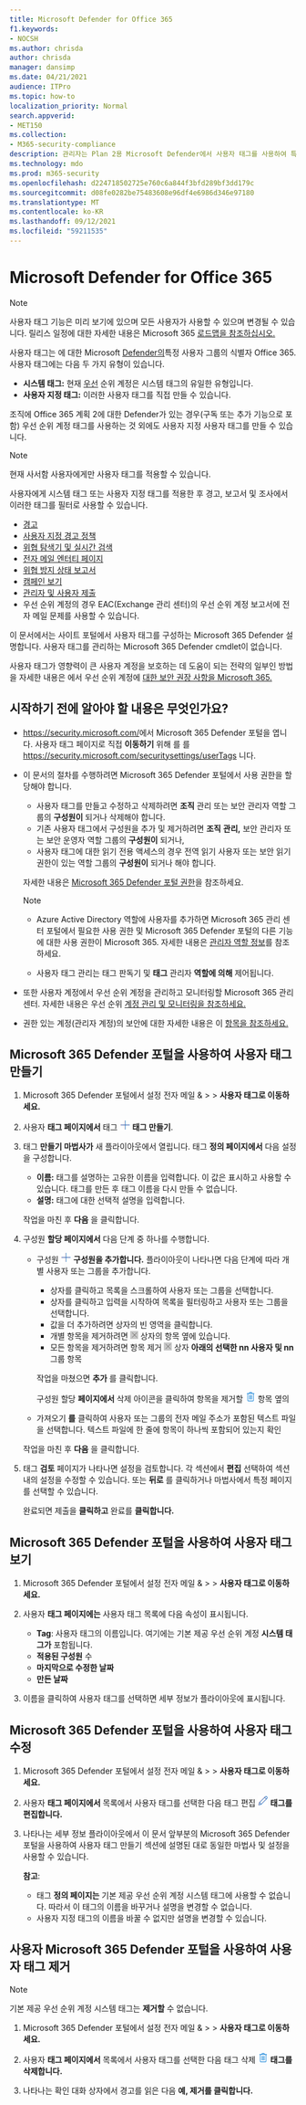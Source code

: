 ```yaml
---
title: Microsoft Defender for Office 365
f1.keywords:
- NOCSH
ms.author: chrisda
author: chrisda
manager: dansimp
ms.date: 04/21/2021
audience: ITPro
ms.topic: how-to
localization_priority: Normal
search.appverid:
- MET150
ms.collection:
- M365-security-compliance
description: 관리자는 Plan 2용 Microsoft Defender에서 사용자 태그를 사용하여 특정 사용자 그룹을 식별하는 Office 365 있습니다. 태그 필터링은 Microsoft Defender의 경고, 보고서 및 조사에서 사용할 수 있으며, Office 365 사용자를 빠르게 식별할 수 있습니다.
ms.technology: mdo
ms.prod: m365-security
ms.openlocfilehash: d224718502725e760c6a844f3bfd289bf3dd179c
ms.sourcegitcommit: d08fe0282be75483608e96df4e6986d346e97180
ms.translationtype: MT
ms.contentlocale: ko-KR
ms.lasthandoff: 09/12/2021
ms.locfileid: "59211535"
---
```

# <a name="user-tags-in-microsoft-defender-for-office-365"></a>Microsoft Defender for Office 365

> [!NOTE]
> 사용자 태그 기능은 미리 보기에 있으며 모든 사용자가 사용할 수 있으며 변경될 수 있습니다. 릴리스 일정에 대한 자세한 내용은 Microsoft 365 [로드맵을 참조하십시오.](https://www.microsoft.com/microsoft-365/roadmap)

사용자 태그는 에 대한 Microsoft [Defender의](defender-for-office-365.md)특정 사용자 그룹의 식별자 Office 365. 사용자 태그에는 다음 두 가지 유형이 있습니다.

- **시스템 태그:** 현재 [우선](../../admin/setup/priority-accounts.md) 순위 계정은 시스템 태그의 유일한 유형입니다.
- **사용자 지정 태그:** 이러한 사용자 태그를 직접 만들 수 있습니다.

조직에 Office 365 계획 2에 대한 Defender가 있는 경우(구독 또는 추가 기능으로 포함) 우선 순위 계정 태그를 사용하는 것 외에도 사용자 지정 사용자 태그를 만들 수 있습니다.

> [!NOTE]
> 현재 사서함 사용자에게만 사용자 태그를 적용할 수 있습니다.

사용자에게 시스템 태그 또는 사용자 지정 태그를 적용한 후 경고, 보고서 및 조사에서 이러한 태그를 필터로 사용할 수 있습니다.

- [경고](alerts.md)
- [사용자 지정 경고 정책](../../compliance/alert-policies.md#viewing-alerts)
- [위협 탐색기 및 실시간 검색](threat-explorer.md)
- [전자 메일 엔터티 페이지](mdo-email-entity-page.md#other-innovations)
- [위협 방지 상태 보고서](view-email-security-reports.md#threat-protection-status-report)
- [캠페인 보기](campaigns.md)
- [관리자 및 사용자 제출](admin-submission.md)
- 우선 순위 계정의 경우 [](/exchange/monitoring/mail-flow-reports/mfr-email-issues-for-priority-accounts-report) EAC(Exchange 관리 센터)의 우선 순위 계정 보고서에 전자 메일 문제를 사용할 수 있습니다.

이 문서에서는 사이트 포털에서 사용자 태그를 구성하는 Microsoft 365 Defender 설명합니다. 사용자 태그를 관리하는 Microsoft 365 Defender cmdlet이 없습니다.

사용자 태그가 영향력이 큰 사용자 계정을 보호하는 데 도움이 되는 전략의 일부인 방법을 자세한 내용은 에서 우선 순위 계정에 [대한 보안 권장 사항을 Microsoft 365.](security-recommendations-for-priority-accounts.md)

## <a name="what-do-you-need-to-know-before-you-begin"></a>시작하기 전에 알아야 할 내용은 무엇인가요?

- <https://security.microsoft.com/>에서 Microsoft 365 Defender 포털을 엽니다. 사용자 태그 페이지로 직접 **이동하기** 위해 를 를 <https://security.microsoft.com/securitysettings/userTags> 니다.

- 이 문서의 절차를 수행하려면 Microsoft 365 Defender 포털에서 사용 권한을 할당해야 합니다.
  - 사용자 태그를 만들고 수정하고 삭제하려면 **조직** 관리 또는 보안 관리자 역할 그룹의 **구성원이** 되거나 삭제해야 합니다.
  - 기존 사용자 태그에서 구성원을 추가 및 제거하려면 **조직** **관리,** 보안 관리자 또는 보안 운영자 역할 그룹의 **구성원이** 되거나,
  - 사용자 태그에 대한 읽기 전용 액세스의 경우 전역  읽기 사용자 또는 보안 읽기 권한이 있는 역할 그룹의 **구성원이** 되거나 해야 합니다.

  자세한 내용은 [Microsoft 365 Defender 포털 권한](permissions-microsoft-365-security-center.md)을 참조하세요.

  > [!NOTE]
  >
  > - Azure Active Directory 역할에 사용자를 추가하면 Microsoft 365 관리 센터 포털에서 필요한 사용 권한 및 Microsoft 365 Defender 포털의  다른 기능에 대한 사용 권한이 Microsoft 365. 자세한 내용은 [관리자 역할 정보](../../admin/add-users/about-admin-roles.md)를 참조하세요.
  >
  > - 사용자 태그 관리는 태그 판독기 및 **태그** 관리자 **역할에 의해** 제어됩니다.

- 또한 사용자 계정에서 우선 순위 계정을 관리하고 모니터링할 Microsoft 365 관리 센터. 자세한 내용은 우선 순위 [계정 관리 및 모니터링을 참조하세요.](../../admin/setup/priority-accounts.md)

- 권한 있는 계정(관리자 계정)의 보안에 대한 자세한 내용은 이 [항목을 참조하세요.](/azure/architecture/framework/security/critical-impact-accounts) 

## <a name="use-the-microsoft-365-defender-portal-to-create-user-tags"></a>Microsoft 365 Defender 포털을 사용하여 사용자 태그 만들기

1. Microsoft 365 Defender 포털에서 설정 전자 메일  & \>  \> **사용자 태그로 이동하세요.**

2. 사용자 **태그 페이지에서** 태그 ![ 만들기 아이콘을 클릭합니다.](../../media/m365-cc-sc-create-icon.png) **태그 만들기**.

3. 태그 **만들기 마법사가** 새 플라이아웃에서 열립니다. 태그 **정의 페이지에서** 다음 설정을 구성합니다.
   - **이름:** 태그를 설명하는 고유한 이름을 입력합니다. 이 값은 표시하고 사용할 수 있습니다. 태그를 만든 후 태그 이름을 다시 만들 수 없습니다.
   - **설명:** 태그에 대한 선택적 설명을 입력합니다.

   작업을 마친 후 **다음** 을 클릭합니다.

4. 구성원 **할당 페이지에서** 다음 단계 중 하나를 수행합니다.
   - 구성원 ![ 추가 아이콘을 클릭합니다.](../../media/m365-cc-sc-create-icon.png) **구성원을 추가합니다.** 플라이아웃이 나타나면 다음 단계에 따라 개별 사용자 또는 그룹을 추가합니다.
     - 상자를 클릭하고 목록을 스크롤하여 사용자 또는 그룹을 선택합니다.
     - 상자를 클릭하고 입력을 시작하여 목록을 필터링하고 사용자 또는 그룹을 선택합니다.
     - 값을 더 추가하려면 상자의 빈 영역을 클릭합니다.
     - 개별 항목을 제거하려면 ![항목 아이콘을 제거합니다.](../../media/m365-cc-sc-remove-selection-icon.png) 상자의 항목 옆에 있습니다.
     - 모든 항목을 제거하려면 항목 제거 ![ 아이콘을 클릭합니다.](../../media/m365-cc-sc-remove-selection-icon.png) 상자 **아래의 선택한 nn 사용자 및 nn** 그룹 항목

     작업을 마쳤으면 **추가** 를 클릭합니다.

     구성원 할당 **페이지에서** 삭제 아이콘을 클릭하여 항목을 제거할 ![ 수도 있습니다.](../../media/m365-cc-sc-delete-icon.png) 항목 옆의

   - 가져오기 **를** 클릭하여 사용자 또는 그룹의 전자 메일 주소가 포함된 텍스트 파일을 선택합니다. 텍스트 파일에 한 줄에 항목이 하나씩 포함되어 있는지 확인

   작업을 마친 후 **다음** 을 클릭합니다.

5. 태그 **검토** 페이지가 나타나면 설정을 검토합니다. 각 섹션에서 **편집** 선택하여 섹션 내의 설정을 수정할 수 있습니다. 또는 **뒤로** 를 클릭하거나 마법사에서 특정 페이지를 선택할 수 있습니다.

   완료되면 제출을 **클릭하고** 완료를 **클릭합니다.**

## <a name="use-the-microsoft-365-defender-portal-to-view-user-tags"></a>Microsoft 365 Defender 포털을 사용하여 사용자 태그 보기

1. Microsoft 365 Defender 포털에서 설정 전자 메일  & \>  \> **사용자 태그로 이동하세요.**

2. 사용자 **태그 페이지에는** 사용자 태그 목록에 다음 속성이 표시됩니다.

   - **Tag**: 사용자 태그의 이름입니다. 여기에는 기본 제공 우선 순위 계정 **시스템 태그가** 포함됩니다.
   - **적용된 구성원** 수
   - **마지막으로 수정한 날짜**
   - **만든 날짜**

3. 이름을 클릭하여 사용자 태그를 선택하면 세부 정보가 플라이아웃에 표시됩니다.

## <a name="use-the-microsoft-365-defender-portal-to-modify-user-tags"></a>Microsoft 365 Defender 포털을 사용하여 사용자 태그 수정

1. Microsoft 365 Defender 포털에서 설정 전자 메일  & \>  \> **사용자 태그로 이동하세요.**

2. 사용자 **태그 페이지에서** 목록에서 사용자 태그를 선택한 다음 태그 편집 ![ 아이콘을 클릭합니다.](../../media/m365-cc-sc-edit-icon.png) **태그를 편집합니다.**

3. 나타나는 세부 정보 플라이아웃에서 이 문서 앞부분의 Microsoft 365 Defender [](#use-the-microsoft-365-defender-portal-to-create-user-tags) 포털을 사용하여 사용자 태그 만들기 섹션에 설명된 대로 동일한 마법사 및 설정을 사용할 수 있습니다.

   **참고**:

   - 태그 **정의 페이지는** 기본 제공 우선  순위 계정 시스템 태그에 사용할 수 없습니다. 따라서 이 태그의 이름을 바꾸거나 설명을 변경할 수 없습니다.
   - 사용자 지정 태그의 이름을 바꿀 수 없지만 설명을 변경할 수 있습니다.

## <a name="use-the-microsoft-365-defender-portal-to-remove-user-tags"></a>사용자 Microsoft 365 Defender 포털을 사용하여 사용자 태그 제거

> [!NOTE]
> 기본 제공 우선 순위 계정 시스템 태그는 **제거할** 수 없습니다.

1. Microsoft 365 Defender 포털에서 설정 전자 메일  & \>  \> **사용자 태그로 이동하세요.**

2. 사용자 **태그 페이지에서** 목록에서 사용자 태그를 선택한 다음 태그 삭제 ![ 아이콘을 클릭합니다.](../../media/m365-cc-sc-delete-icon.png) **태그를 삭제합니다.**

3. 나타나는 확인 대화 상자에서 경고를 읽은 다음 **예, 제거를 클릭합니다.**
